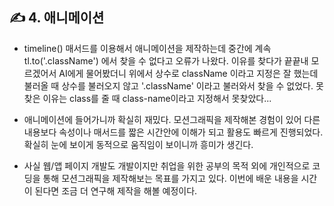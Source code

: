 ## ✍ 4. 애니메이션

- timeline() 매서드를 이용해서 애니메이션을 제작하는데 중간에 계속 tl.to('.className') 에서 찾을 수 없다고 오류가 나왔다. 이유를 찾다가 끝끝내 모르겠어서 AI에게 물어봤더니 위에서 상수로 className 이라고 지정은 잘 했는데 불러올 때 상수를 불러오지 않고 '.className' 이라고 불러와서 찾을 수 없었다. 못찾은 이유는 class를 줄 때 class-name이라고 지정해서 못찾았다...

- 애니메이션에 들어가니까 확실히 재밌다. 모션그래픽을 제작해본 경험이 있어 다른 내용보다 속성이나 매서드를 짧은 시간안에 이해가 되고 활용도 빠르게 진행되었다. 확실히 눈에 보이게 동적으로 움직임이 보이니까 흥미가 생긴다.

- 사실 웹/앱 페이지 개발도 개발이지만 취업을 위한 공부의 목적 외에 개인적으로 코딩을 통해 모션그래픽을 제작해보는 목표를 가지고 있다. 이번에 배운 내용을 시간이 된다면 조금 더 연구해 제작을 해볼 예정이다.
